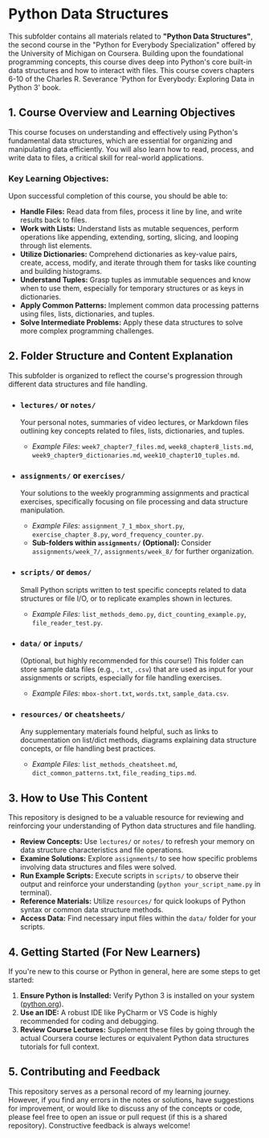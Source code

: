 # Python Data Structures

This subfolder contains all materials related to **"Python Data Structures"**, the second course in the "Python for Everybody Specialization" offered by the University of Michigan on Coursera. Building upon the foundational programming concepts, this course dives deep into Python's core built-in data structures and how to interact with files. This course covers chapters 6-10 of the Charles R. Severance 'Python for Everybody: Exploring Data in Python 3' book.

## 1. Course Overview and Learning Objectives

This course focuses on understanding and effectively using Python's fundamental data structures, which are essential for organizing and manipulating data efficiently. You will also learn how to read, process, and write data to files, a critical skill for real-world applications.

### Key Learning Objectives:

Upon successful completion of this course, you should be able to:

* **Handle Files:** Read data from files, process it line by line, and write results back to files.
* **Work with Lists:** Understand lists as mutable sequences, perform operations like appending, extending, sorting, slicing, and looping through list elements.
* **Utilize Dictionaries:** Comprehend dictionaries as key-value pairs, create, access, modify, and iterate through them for tasks like counting and building histograms.
* **Understand Tuples:** Grasp tuples as immutable sequences and know when to use them, especially for temporary structures or as keys in dictionaries.
* **Apply Common Patterns:** Implement common data processing patterns using files, lists, dictionaries, and tuples.
* **Solve Intermediate Problems:** Apply these data structures to solve more complex programming challenges.

## 2. Folder Structure and Content Explanation

This subfolder is organized to reflect the course's progression through different data structures and file handling.

* ### `lectures/` or `notes/`
    Your personal notes, summaries of video lectures, or Markdown files outlining key concepts related to files, lists, dictionaries, and tuples.
    * *Example Files:* `week7_chapter7_files.md`, `week8_chapter8_lists.md`, `week9_chapter9_dictionaries.md`, `week10_chapter10_tuples.md`.

* ### `assignments/` or `exercises/`
    Your solutions to the weekly programming assignments and practical exercises, specifically focusing on file processing and data structure manipulation.
    * *Example Files:* `assignment_7_1_mbox_short.py`, `exercise_chapter_8.py`, `word_frequency_counter.py`.
    * **Sub-folders within `assignments/` (Optional):** Consider `assignments/week_7/`, `assignments/week_8/` for further organization.

* ### `scripts/` or `demos/`
    Small Python scripts written to test specific concepts related to data structures or file I/O, or to replicate examples shown in lectures.
    * *Example Files:* `list_methods_demo.py`, `dict_counting_example.py`, `file_reader_test.py`.

* ### `data/` or `inputs/`
    (Optional, but highly recommended for this course!) This folder can store sample data files (e.g., `.txt`, `.csv`) that are used as input for your assignments or scripts, especially for file handling exercises.
    * *Example Files:* `mbox-short.txt`, `words.txt`, `sample_data.csv`.

* ### `resources/` or `cheatsheets/`
    Any supplementary materials found helpful, such as links to documentation on list/dict methods, diagrams explaining data structure concepts, or file handling best practices.
    * *Example Files:* `list_methods_cheatsheet.md`, `dict_common_patterns.txt`, `file_reading_tips.md`.

## 3. How to Use This Content

This repository is designed to be a valuable resource for reviewing and reinforcing your understanding of Python data structures and file handling.

* **Review Concepts:** Use `lectures/` or `notes/` to refresh your memory on data structure characteristics and file operations.
* **Examine Solutions:** Explore `assignments/` to see how specific problems involving data structures and files were solved.
* **Run Example Scripts:** Execute scripts in `scripts/` to observe their output and reinforce your understanding (`python your_script_name.py` in terminal).
* **Reference Materials:** Utilize `resources/` for quick lookups of Python syntax or common data structure methods.
* **Access Data:** Find necessary input files within the `data/` folder for your scripts.

## 4. Getting Started (For New Learners)

If you're new to this course or Python in general, here are some steps to get started:

1.  **Ensure Python is Installed:** Verify Python 3 is installed on your system ([python.org](https://www.python.org/)).
2.  **Use an IDE:** A robust IDE like PyCharm or VS Code is highly recommended for coding and debugging.
3.  **Review Course Lectures:** Supplement these files by going through the actual Coursera course lectures or equivalent Python data structures tutorials for full context.

## 5. Contributing and Feedback

This repository serves as a personal record of my learning journey. However, if you find any errors in the notes or solutions, have suggestions for improvement, or would like to discuss any of the concepts or code, please feel free to open an issue or pull request (if this is a shared repository). Constructive feedback is always welcome!
